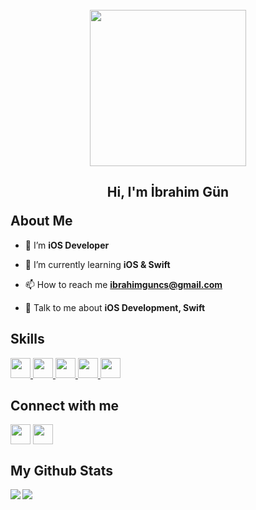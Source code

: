 <br>
<div align="center"><img width="250px"src="https://i.hizliresim.com/qdhztr5.png"></div>
<h2><p align="center">Hi, I'm İbrahim Gün</p>
About Me
</h2>


- 🔭 I’m **iOS Developer**

- 🌱 I’m currently learning **iOS & Swift**

- 📫 How to reach me **ibrahimguncs@gmail.com**

- 💬  Talk to me about **iOS Development, Swift**

<h2> Skills </h2>
<a href= https://github.com/ibrahimgun?tab=repositories&q=&type=&language=swift&sort= > <img width ='32px' src ='https://raw.githubusercontent.com/rahulbanerjee26/githubAboutMeGenerator/main/icons/swift.svg'> </a>
<a href= https://github.com/ibrahimgun?tab=repositories&q=&type=&language=javascript&sort= > <img width ='32px' src ='https://raw.githubusercontent.com/rahulbanerjee26/githubAboutMeGenerator/main/icons/javascript.svg'> </a>
<a href= https://github.com/ibrahimgun?tab=repositories&q=&type=&language=vuejs&sort= > <img width ='32px' src ='https://raw.githubusercontent.com/rahulbanerjee26/githubAboutMeGenerator/main/icons/vuejs.svg'> </a>
<a href= https://developer.apple.com/xcode/ > <img width ='32px' src ='https://upload.wikimedia.org/wikipedia/it/7/7b/Icona_Xcode.png'> </a>
<a href= https://www.apple.com/tr/ios/ios-15/ > <img width ='32px' src ='https://play-lh.googleusercontent.com/AfLuBnIuEwez08qrJ_AIZbWD9HIKd9dRgu9r0dNyZ6uqOETfAwsylebzqxol2LxDom2K'> </a>



<h2> Connect with me  </h2>

<a href = 'https://www.twitter.com/ibrahimguncs'> <img width = '32px' align= 'center' src="https://raw.githubusercontent.com/rahulbanerjee26/githubAboutMeGenerator/main/icons/twitter.svg"/></a> 
<a href = 'https://www.linkedin.com/in/ibrahimgun'> <img width = '32px' align= 'center' src="https://raw.githubusercontent.com/rahulbanerjee26/githubAboutMeGenerator/main/icons/linked-in-alt.svg"/></a> 



<h2> My Github Stats  </h2>


<img align="left" src="https://github-readme-stats.vercel.app/api?username=ibrahimgun&count_private=true&show_icons=true&theme=default" />


<img align="center" src="https://github-readme-stats.vercel.app/api/top-langs/?username=ibrahimgun&theme=default" />






